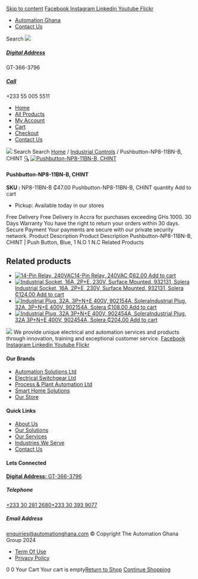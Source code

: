 [Skip to content](https://store.automationghana.com/product/pushbutton-np8-11bn-b-chint/#content)
[ Facebook ](https://www.facebook.com/automationgh/) [ Instagram ](https://www.instagram.com/automationgh/) [ Linkedin ](https://www.linkedin.com/company/the-automation-ghana-limited/) [ Youtube ](https://www.youtube.com/channel/UCurrRDUSm5oIW39VXjn1u0w) [ Flickr ](https://www.flickr.com/photos/181794037@N07/)
  * [ Automation Ghana ](https://automationghana.com)
  * [ Contact Us ](https://store.automationghana.com/contact/)


Search
[ ![](https://store.automationghana.com/wp-content/uploads/2024/04/Website-TAGG-Logo-BLUE.png) ](https://store.automationghana.com/)
[ ](https://maps.app.goo.gl/m4xeaagWCNbLk4jM6)
#####  [ Digital Address ](https://maps.app.goo.gl/m4xeaagWCNbLk4jM6)
GT-366-3796 
[ ](tel:+233550055511)
#####  [ Call ](tel:+233550055511)
+233 55 005 5511 
  * [Home](https://store.automationghana.com/)
  * [All Products](https://store.automationghana.com/shop/)
  * [My Account](https://store.automationghana.com/my-account/)
  * [Cart](https://store.automationghana.com/cart/)
  * [Checkout](https://store.automationghana.com/checkout/)
  * [Contact Us](https://store.automationghana.com/contact/)


[![](https://store.automationghana.com/wp-content/uploads/2024/04/AutomationGhana_logo_white.png)](https://store.automationghana.com)
Search
Search
[Home](https://store.automationghana.com) / [Industrial Controls](https://store.automationghana.com/product-category/industrial-controls/) / Pushbutton-NP8-11BN-B, CHINT
[🔍](https://store.automationghana.com/product/pushbutton-np8-11bn-b-chint/)
[![Pushbutton-NP8-11BN-B, CHINT](https://store.automationghana.com/wp-content/uploads/2020/04/PUSH-BUTTON.jpg)](https://store.automationghana.com/wp-content/uploads/2020/04/PUSH-BUTTON.jpg)
####  Pushbutton-NP8-11BN-B, CHINT 
**SKU :** NP8-11BN-B 
₵47.00
Pushbutton-NP8-11BN-B, CHINT quantity
Add to cart
  * Pickup: Available today in our stores


Free Delivery 
Free Delivery in Accra for purchases exceeding GHs 1000. 
30 Days Warranty 
You have the right to return your orders within 30 days. 
Secure Payment 
Your payments are secure with our private security network. 
Product Description
Product Description
Pushbutton-NP8-11BN-B, CHINT | Push Button, Blue, 1 N.O 1 N.C
Related Products 
## Related products
  * [![14-Pin Relay, 240VAC](https://store.automationghana.com/wp-content/uploads/2020/04/14-Pin-Relay-MY4IN-220_240AC-S-Omron.jpg)14-Pin Relay, 240VAC ₵62.00 ](https://store.automationghana.com/product/14-pin-relay-my4in-220-240ac-s-omron/)
[Add to cart](https://store.automationghana.com/product/pushbutton-np8-11bn-b-chint/?add-to-cart=1599)
  * [![Industrial Socket, 16A, 2P+E, 230V, Surface Mounted, 932131, Solera](https://store.automationghana.com/wp-content/uploads/2020/02/SOLERA-21-300x300.jpg)Industrial Socket, 16A, 2P+E, 230V, Surface Mounted, 932131, Solera ₵124.00 ](https://store.automationghana.com/product/socket-932131-solera/)
[Add to cart](https://store.automationghana.com/product/pushbutton-np8-11bn-b-chint/?add-to-cart=1534)
  * [![Industrial Plug, 32A, 3P+N+E 400V, 902154A, Solera](https://store.automationghana.com/wp-content/uploads/2020/04/902154A.png)Industrial Plug, 32A, 3P+N+E 400V, 902154A, Solera ₵108.00 ](https://store.automationghana.com/product/industrial-plug-902154a-solera/)
[Add to cart](https://store.automationghana.com/product/pushbutton-np8-11bn-b-chint/?add-to-cart=1511)
  * [![Industrial Plug, 32A 3P+N+E 400V, 902454A, Solera](https://store.automationghana.com/wp-content/uploads/2020/04/902454A.png)Industrial Plug, 32A 3P+N+E 400V, 902454A, Solera ₵204.00 ](https://store.automationghana.com/product/industrial-plug-902454a-solera/)
[Add to cart](https://store.automationghana.com/product/pushbutton-np8-11bn-b-chint/?add-to-cart=1512)


![](https://store.automationghana.com/wp-content/uploads/2024/04/AutomationGhana_logo_white.png)
We provide unique electrical and automation services and products through innovation, training and exceptional customer service.
[ Facebook ](https://www.facebook.com/automationgh/) [ Instagram ](https://www.instagram.com/automationgh/) [ Linkedin ](https://www.linkedin.com/company/the-automation-ghana-limited/) [ Youtube ](https://www.youtube.com/channel/UCurrRDUSm5oIW39VXjn1u0w) [ Flickr ](https://www.flickr.com/photos/181794037@N07/)
#### Our Brands
  * [ Automation Solutions Ltd ](https://store.automationghana.com/product/pushbutton-np8-11bn-b-chint/)
  * [ Electrical Switchgear Ltd ](https://store.automationghana.com/product/pushbutton-np8-11bn-b-chint/)
  * [ Process & Plant Automation Ltd ](https://store.automationghana.com/product/pushbutton-np8-11bn-b-chint/)
  * [ Smart Home Solutions ](https://store.automationghana.com/product/pushbutton-np8-11bn-b-chint/)
  * [ Our Store ](https://store.automationghana.com/product/pushbutton-np8-11bn-b-chint/)


#### Quick Links
  * [ About Us ](https://store.automationghana.com/product/pushbutton-np8-11bn-b-chint/)
  * [ Our Solutions ](https://store.automationghana.com/product/pushbutton-np8-11bn-b-chint/)
  * [ Our Services ](https://store.automationghana.com/product/pushbutton-np8-11bn-b-chint/)
  * [ Industries We Serve ](https://store.automationghana.com/product/pushbutton-np8-11bn-b-chint/)
  * [ Contact Us ](https://store.automationghana.com/product/pushbutton-np8-11bn-b-chint/)


#### Lets Connected
[**Digital Address:** GT-366-3796](https://maps.app.goo.gl/m4xeaagWCNbLk4jM6)
#####  Telephone 
[ +233 30 281 2680](tel:+233302812680)[+233 30 393 9077](https://store.automationghana.com/product/pushbutton-np8-11bn-b-chint/+233303939077)
#####  Email Address 
enquiries@automationghana.com 
© Copyright The Automation Ghana Group 2024
  * [ Term Of Use ](https://store.automationghana.com/product/pushbutton-np8-11bn-b-chint/)
  * [ Privacy Policy ](https://store.automationghana.com/product/pushbutton-np8-11bn-b-chint/)


0
0
Your Cart
Your cart is empty[Return to Shop](https://store.automationghana.com/shop/)
[Continue Shopping](https://store.automationghana.com/product/pushbutton-np8-11bn-b-chint/)
